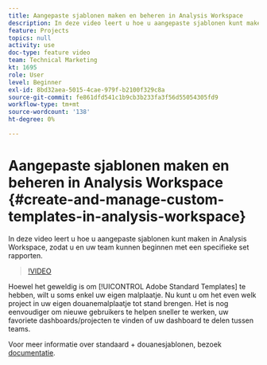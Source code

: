 ```yaml
---
title: Aangepaste sjablonen maken en beheren in Analysis Workspace
description: In deze video leert u hoe u aangepaste sjablonen kunt maken in Analysis Workspace, zodat u en uw team kunnen beginnen met een specifieke set rapporten.
feature: Projects
topics: null
activity: use
doc-type: feature video
team: Technical Marketing
kt: 1695
role: User
level: Beginner
exl-id: 8bd32aea-5015-4cae-979f-b2100f329c8a
source-git-commit: fe861dfd541c1b9cb3b233fa3f56d55054305fd9
workflow-type: tm+mt
source-wordcount: '138'
ht-degree: 0%

---
```


# Aangepaste sjablonen maken en beheren in Analysis Workspace {#create-and-manage-custom-templates-in-analysis-workspace}

In deze video leert u hoe u aangepaste sjablonen kunt maken in Analysis Workspace, zodat u en uw team kunnen beginnen met een specifieke set rapporten.

>[!VIDEO](https://video.tv.adobe.com/v/23231/?quality=12)

Hoewel het geweldig is om [!UICONTROL Adobe Standard Templates] te hebben, wilt u soms enkel uw eigen malplaatje. Nu kunt u om het even welk project in uw eigen douanemalplaatje tot stand brengen. Het is nog eenvoudiger om nieuwe gebruikers te helpen sneller te werken, uw favoriete dashboards/projecten te vinden of uw dashboard te delen tussen teams.

Voor meer informatie over standaard + douanesjablonen, bezoek [documentatie](https://experienceleague.adobe.com/docs/analytics/analyze/analysis-workspace/build-workspace-project/starter-projects.html?lang=en).
